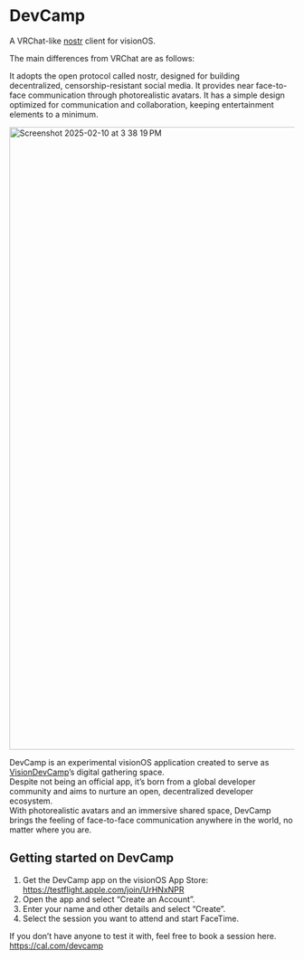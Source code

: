 # DevCamp
A VRChat-like [nostr](https://github.com/nostr-protocol/nostr) client for visionOS.

The main differences from VRChat are as follows:

It adopts the open protocol called nostr, designed for building decentralized, censorship-resistant social media.
It provides near face-to-face communication through photorealistic avatars.
It has a simple design optimized for communication and collaboration, keeping entertainment elements to a minimum.

<img width="1101" alt="Screenshot 2025-02-10 at 3 38 19 PM" src="https://github.com/user-attachments/assets/8800bad0-640e-4c69-ba07-d2c0a0c1ed0a" />


DevCamp is an experimental visionOS application created to serve as [VisionDevCamp](https://www.vdctokyo.org/en)’s digital gathering space.\
Despite not being an official app, it’s born from a global developer community and aims to nurture an open, decentralized developer ecosystem.\
With photorealistic avatars and an immersive shared space, DevCamp brings the feeling of face-to-face communication anywhere in the world, no matter where you are.

## Getting started on DevCamp
1. Get the DevCamp app on the visionOS App Store: https://testflight.apple.com/join/UrHNxNPR
2. Open the app and select “Create an Account”.
3. Enter your name and other details and select “Create”.
4. Select the session you want to attend and start FaceTime.

If you don’t have anyone to test it with, feel free to book a session here.
https://cal.com/devcamp
